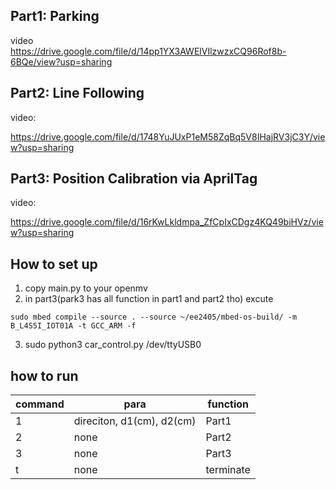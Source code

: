 ## Part1: Parking
video  
https://drive.google.com/file/d/14pp1YX3AWElVIlzwzxCQ96Rof8b-6BQe/view?usp=sharing

## Part2: Line Following
video:  

<!-- https://drive.google.com/file/d/1ekYAl03dRXHfdpLFrryzlREw1HiEld2K/view?usp=sharing -->

https://drive.google.com/file/d/1748YuJUxP1eM58ZqBq5V8IHajRV3jC3Y/view?usp=sharing

## Part3: Position Calibration via AprilTag
video:  

https://drive.google.com/file/d/16rKwLkldmpa_ZfCpIxCDgz4KQ49biHVz/view?usp=sharing

## How to set up
1. copy main.py to your openmv
2. in part3(park3 has all function in part1 and part2 tho) excute 
 ```bash=
sudo mbed compile --source . --source ~/ee2405/mbed-os-build/ -m B_L4S5I_IOT01A -t GCC_ARM -f 
```
3. sudo python3 car_control.py /dev/ttyUSB0

## how to run


| command | para                      | function  |
| ------- | ------------------------- | --------- |
| 1       | direciton, d1(cm), d2(cm) | Part1     |
| 2       | none                      | Part2     |
| 3       | none                      | Part3     |
| t       | none                      | terminate |


